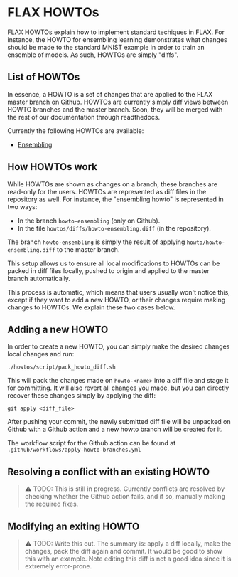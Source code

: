 # FLAX HOWTOs

FLAX HOWTOs explain how to implement standard techiques in FLAX. For instance,
the HOWTO for ensembling learning demonstrates what changes should be made to
the standard MNIST example in order to train an ensemble of models. As such, 
HOWTOs are simply "diffs".

## List of HOWTOs

In essence, a HOWTO is a set of changes that are applied to the FLAX master 
branch on Github. HOWTOs are currently simply diff views between HOWTO branches 
and the master branch. Soon, they will be merged with the rest of our 
documentation through readthedocs.

Currently the following HOWTOs are available:

* [Ensembling](https://github.com/marcvanzee/flax/compare/prerelease..howto-ensembling?diff=split)

## How HOWTOs work

While HOWTOs are shown as changes on a branch, these branches are read-only for
the users. HOWTOs are represented as diff files in the repository as well. For 
instance, the "ensembling howto" is represented in two ways:

* In the branch `howto-ensembling` (only on Github).
* In the file `howtos/diffs/howto-ensembling.diff` (in the repository).

The branch `howto-ensembling` is simply the result of applying 
`howto/howto-ensembling.diff` to the master branch.

This setup allows us to ensure all local modifications to HOWTOs can be packed
in diff files locally, pushed to origin and applied to the master branch 
automatically.

This process is automatic, which means that users usually won't notice this, 
except if they want to add a new HOWTO, or their changes require making changes
to HOWTOs. We explain these two cases below.

## Adding a new HOWTO

In order to create a new HOWTO, you can simply make the desired changes local
changes and run:

```
./howtos/script/pack_howto_diff.sh
```

This will pack the changes made on `howto-<name>` into a diff file and stage it
for committing. It will also revert all changes you made, but you can directly
recover these changes simply by applying the diff:

```
git apply <diff_file>
```

After pushing your commit, the newly submitted diff file will be unpacked on
Github with a Github action and a new howto branch will be created for it.

The workflow script for the Github action can be found at 
`.github/workflows/apply-howto-branches.yml`

## Resolving a conflict with an existing HOWTO

> :warning: TODO: This is still in progress. Currently conflicts are resolved by
            checking whether the Github action fails, and if so, manually making
            the required fixes.

## Modifying an exiting HOWTO

> :warning: TODO: Write this out. The summary is: apply a diff locally, make the
            changes, pack the diff again and commit. It would be good to show 
            this with an example. Note editing this diff is not a good idea 
            since it is extremely error-prone.

